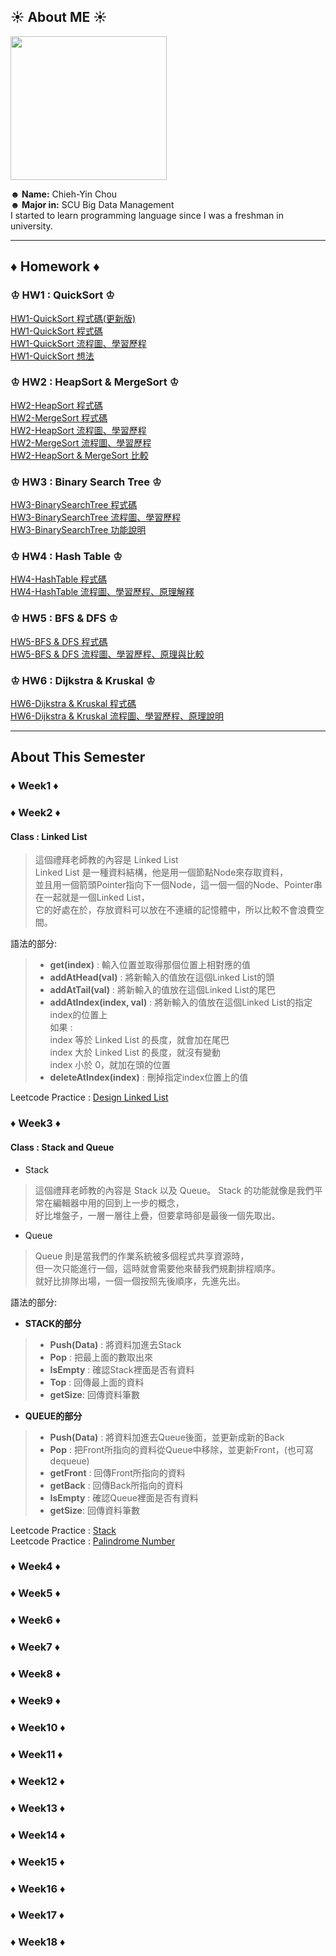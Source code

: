 ## ☀ About ME ☀

<img src="https://media.tenor.com/images/b60f2d8177b06816c855ec99fc1c52ca/tenor.gif" width="250" height="230"/>

</br>

**☻ Name:** Chieh-Yin Chou </br>
**☻ Major in:** SCU Big Data Management </br>
I started to learn programming language since I was a freshman in university. </br>

-----

## **♦ Homework ♦**</br>

### ♔ HW1 : QuickSort ♔</br>
[HW1-QuickSort 程式碼(更新版)](https://github.com/Chieh-Yin/Chiehyin/blob/master/HW1/HW1-QuickSort_new.ipynb)</br>
[HW1-QuickSort 程式碼](https://github.com/Chieh-Yin/Chiehyin/blob/master/HW1/HW1-QuickSort.ipynb)</br>
[HW1-QuickSort 流程圖、學習歷程](https://github.com/Chieh-Yin/Chiehyin/blob/master/HW1/HW1-QuickSort%E6%B5%81%E7%A8%8B%E5%9C%96.md)</br>
[HW1-QuickSort 想法](https://github.com/Chieh-Yin/Chiehyin/blob/master/HW1/HW1-QuickSort%E4%B8%80%E4%BA%9B%E6%83%B3%E6%B3%95.md)</br>

### ♔ HW2 : HeapSort & MergeSort ♔</br>
[HW2-HeapSort 程式碼](https://github.com/Chieh-Yin/Chiehyin/blob/master/HW2/heap_sort_06170206.py)</br>
[HW2-MergeSort 程式碼](https://github.com/Chieh-Yin/Chiehyin/blob/master/HW2/merge_sort_06170206.py)</br>
[HW2-HeapSort 流程圖、學習歷程](https://github.com/Chieh-Yin/Chiehyin/blob/master/HW2/HW2-HeapSort%20%E6%B5%81%E7%A8%8B%E5%9C%96%E3%80%81%E5%AD%B8%E7%BF%92%E6%AD%B7%E7%A8%8B%E8%88%87%E6%96%87%E5%AD%97%E8%AA%AA%E6%98%8E.ipynb)</br>
[HW2-MergeSort 流程圖、學習歷程](https://github.com/Chieh-Yin/Chiehyin/blob/master/HW2/HW2-MergeSort%20%E6%B5%81%E7%A8%8B%E5%9C%96%E3%80%81%E5%AD%B8%E7%BF%92%E6%AD%B7%E7%A8%8B%E8%88%87%E6%96%87%E5%AD%97%E8%AA%AA%E6%98%8E.ipynb)</br>
[HW2-HeapSort & MergeSort 比較](https://github.com/Chieh-Yin/Chiehyin/blob/master/HW2/Merge%20Sort%20%26%20Heap%20Sort%20%E6%AF%94%E8%BC%83.md)</br>

### ♔ HW3 : Binary Search Tree ♔</br>
[HW3-BinarySearchTree 程式碼](https://github.com/Chieh-Yin/Chiehyin/blob/master/HW3/binary_search_tree_06170206.py)</br>
[HW3-BinarySearchTree 流程圖、學習歷程](https://github.com/Chieh-Yin/Chiehyin/blob/master/HW3/Binary%20Search%20Tree%20%E6%B5%81%E7%A8%8B%E5%9C%96%E3%80%81%E5%AD%B8%E7%BF%92%E6%AD%B7%E7%A8%8B%E8%88%87BST%E5%8E%9F%E7%90%86.ipynb)</br>
[HW3-BinarySearchTree 功能說明](https://github.com/Chieh-Yin/Chiehyin/blob/master/HW3/Binary%20Search%20Tree%20%E6%96%B0%E5%A2%9E%E3%80%81%E5%88%AA%E9%99%A4%E3%80%81%E6%9F%A5%E8%A9%A2%E3%80%81%E4%BF%AE%E6%94%B9%E5%8A%9F%E8%83%BD%E8%AA%AA%E6%98%8E.ipynb)</br>


### ♔ HW4 : Hash Table ♔</br>
[HW4-HashTable 程式碼](https://github.com/Chieh-Yin/Chiehyin/blob/master/HW4/hash_table_06170206.py)</br>
[HW4-HashTable 流程圖、學習歷程、原理解釋](https://github.com/Chieh-Yin/Chiehyin/blob/master/HW4/Hash%20Table%20%E6%B5%81%E7%A8%8B%E5%9C%96%E3%80%81%E5%AD%B8%E7%BF%92%E6%AD%B7%E7%A8%8B%E8%88%87Hash%20Table%E8%88%87Hash%20Function%E5%8E%9F%E7%90%86.ipynb)</br>

### ♔ HW5 : BFS & DFS ♔</br>
[HW5-BFS & DFS 程式碼](https://github.com/Chieh-Yin/Chiehyin/blob/master/HW5/BFS_06170206.py)</br>
[HW5-BFS & DFS 流程圖、學習歷程、原理與比較](https://github.com/Chieh-Yin/Chiehyin/blob/master/HW5/BFS%E8%88%87DFS%E6%B5%81%E7%A8%8B%E5%9C%96%E3%80%81%E7%A8%8B%E5%BC%8F%E7%A2%BC%E5%AD%B8%E7%BF%92%E6%AD%B7%E7%A8%8B%E8%88%87BFS%E8%88%87DFS%E5%8E%9F%E7%90%86%E8%88%87%E6%AF%94%E8%BC%83.ipynb)</br>

### ♔ HW6 : Dijkstra & Kruskal ♔</br>
[HW6-Dijkstra & Kruskal 程式碼](https://github.com/Chieh-Yin/Chiehyin/blob/master/HW6/Dijkstra_06170206.py)</br>
[HW6-Dijkstra & Kruskal 流程圖、學習歷程、原理說明](https://github.com/Chieh-Yin/Chiehyin/blob/master/HW6/Dijkstra%E8%88%87Kruskal%E6%B5%81%E7%A8%8B%E5%9C%96%E3%80%81%E7%A8%8B%E5%BC%8F%E7%A2%BC%E5%AD%B8%E7%BF%92%E6%AD%B7%E7%A8%8B%E8%88%87Dijkstra%E8%88%87Kruskal%E5%8E%9F%E7%90%86%E8%AA%AA%E6%98%8E.ipynb)</br>

------
## **About This Semester**

### **♦ Week1 ♦**</br>

### **♦ Week2 ♦**</br>
#### Class : Linked List
> 這個禮拜老師教的內容是 Linked List</br>
> Linked List 是一種資料結構，他是用一個節點Node來存取資料，<br/>
> 並且用一個箭頭Pointer指向下一個Node，這一個一個的Node、Pointer串在一起就是一個Linked List，</br>
> 它的好處在於，存放資料可以放在不連續的記憶體中，所以比較不會浪費空間。</br>

語法的部分:</br>
> *  **get(index)** : 輸入位置並取得那個位置上相對應的值
> *  **addAtHead(val)** : 將新輸入的值放在這個Linked List的頭
> *  **addAtTail(val)** : 將新輸入的值放在這個Linked List的尾巴
> *  **addAtIndex(index, val)** : 將新輸入的值放在這個Linked List的指定index的位置上</br>
     如果 :</br>
     index 等於 Linked List 的長度，就會加在尾巴</br>
     index 大於 Linked List 的長度，就沒有變動</br>
     index 小於 0，就加在頭的位置</br>          
> *  **deleteAtIndex(index)** : 刪掉指定index位置上的值</br>

Leetcode Practice : [Design Linked List](https://github.com/Chieh-Yin/Chiehyin/blob/master/LeetCode/707.%20Design%20Linked%20List.py)</br>

### **♦ Week3 ♦**</br>
#### Class : Stack and Queue
* Stack</br>
> 這個禮拜老師教的內容是 Stack 以及 Queue。
> Stack 的功能就像是我們平常在編輯器中用的回到上一步的概念，</br>
> 好比堆盤子，一層一層往上疊，但要拿時卻是最後一個先取出。</br>
* Queue</br>
> Queue 則是當我們的作業系統被多個程式共享資源時，</br>
> 但一次只能進行一個，這時就會需要他來替我們規劃排程順序。</br>
> 就好比排隊出場，一個一個按照先後順序，先進先出。</br>

語法的部分:</br>
* **STACK的部分**</br>

>  * **Push(Data)** :  將資料加進去Stack </br>
>  * **Pop** : 把最上面的數取出來 </br>
>  * **IsEmpty** : 確認Stack裡面是否有資料 </br>
>  * **Top** : 回傳最上面的資料 </br>
>  * **getSize**: 回傳資料筆數 </br>

* **QUEUE的部分**</br>

>  * **Push(Data)** :  將資料加進去Queue後面，並更新成新的Back </br>
>  * **Pop** :  把Front所指向的資料從Queue中移除，並更新Front，(也可寫dequeue) </br>
>  * **getFront** : 回傳Front所指向的資料 </br>
>  * **getBack** : 回傳Back所指向的資料 </br>
>  * **IsEmpty** : 確認Queue裡面是否有資料 </br>
>  * **getSize**: 回傳資料筆數 </br>

Leetcode Practice : [Stack](https://github.com/Chieh-Yin/Chiehyin/blob/master/LeetCode/155.%20Min%20Stack.py)</br>
Leetcode Practice : [Palindrome Number](https://github.com/Chieh-Yin/Chiehyin/blob/master/LeetCode/9.%20Palindrome%20Number.py)</br>

### **♦ Week4 ♦**</br>

### **♦ Week5 ♦**</br>

### **♦ Week6 ♦**</br>

### **♦ Week7 ♦**</br>

### **♦ Week8 ♦**</br>

### **♦ Week9 ♦**</br>

### **♦ Week10 ♦**</br>

### **♦ Week11 ♦**</br>

### **♦ Week12 ♦**</br>

### **♦ Week13 ♦**</br>

### **♦ Week14 ♦**</br>

### **♦ Week15 ♦**</br>

### **♦ Week16 ♦**</br>

### **♦ Week17 ♦**</br>

### **♦ Week18 ♦**</br>
